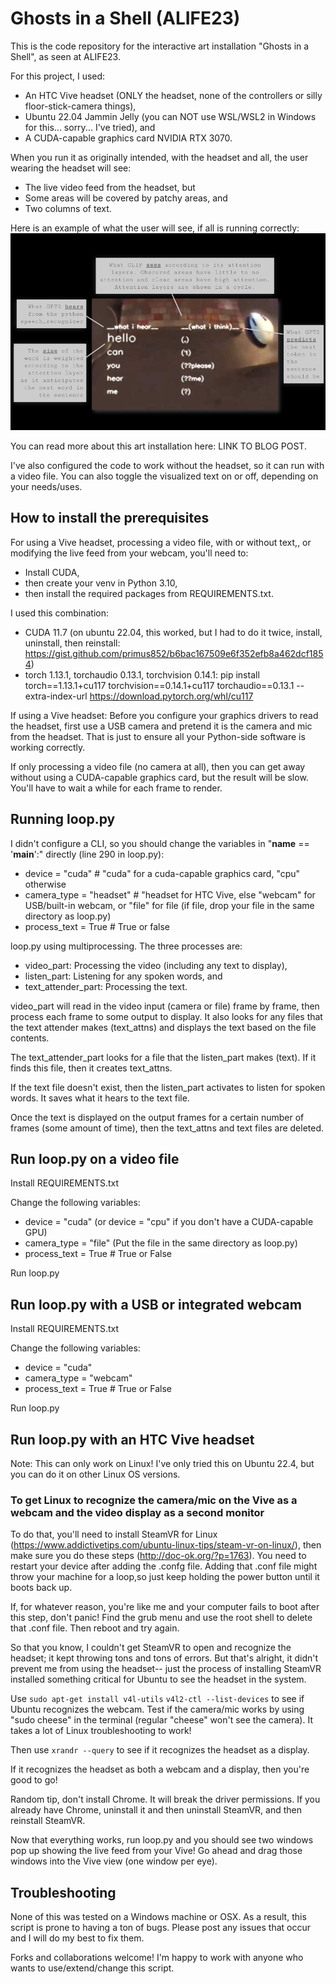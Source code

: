 # Ghosts in a Shell (ALIFE23)

This is the code repository for the interactive art installation "Ghosts in a Shell", as seen at ALIFE23.

For this project, I used: 
- An HTC Vive headset (ONLY the headset, none of the controllers or silly floor-stick-camera things),
- Ubuntu 22.04 Jammin Jelly (you can NOT use WSL/WSL2 in Windows for this... sorry... I've tried), and
- A CUDA-capable graphics card NVIDIA RTX 3070.

When you run it as originally intended, with the headset and all, the user wearing the headset will see:
- The live video feed from the headset, but
- Some areas will be covered by patchy areas, and
- Two columns of text.

Here is an example of what the user will see, if all is running correctly:
![plot](Poster.png)

You can read more about this art installation here: LINK TO BLOG POST.

I've also configured the code to work without the headset, so it can run with a video file. You can also toggle the visualized text on or off, depending on your needs/uses.

## How to install the prerequisites

For using a Vive headset, processing a video file, with or without text,, or modifying the live feed from your webcam, you'll need to:
- Install CUDA, 
- then create your venv in Python 3.10, 
- then install the required packages from REQUIREMENTS.txt.

I used this combination:
- CUDA 11.7 (on ubuntu 22.04, this worked, but I had to do it twice, install, uninstall, then reinstall: https://gist.github.com/primus852/b6bac167509e6f352efb8a462dcf1854)
- torch 1.13.1, torchaudio 0.13.1, torchvision 0.14.1: pip install torch==1.13.1+cu117 torchvision==0.14.1+cu117 torchaudio==0.13.1 --extra-index-url https://download.pytorch.org/whl/cu117

If using a Vive headset: Before you configure your graphics drivers to read the headset, first use a USB camera and pretend it is the camera and mic from the headset. That is just to ensure all your Python-side software is working correctly.

If only processing a video file (no camera at all), then you can get away without using a CUDA-capable graphics card, but the result will be slow. You'll have to wait a while for each frame to render.

## Running loop.py

I didn't configure a CLI, so you should change the variables in "__name__ == '__main__':" directly (line 290 in loop.py):
- device = "cuda"  # "cuda" for a cuda-capable graphics card, "cpu" otherwise
- camera_type = "headset"  # "headset for HTC Vive, else "webcam" for USB/built-in webcam, or "file" for file (if file, drop your file in the same directory as loop.py)
- process_text = True  # True or false

loop.py using multiprocessing. The three processes are:
- video_part: Processing the video (including any text to display),
- listen_part: Listening for any spoken words, and
- text_attender_part: Processing the text.

video_part will read in the video input (camera or file) frame by frame, then process each frame to some output to display. It also looks for any files that the text attender makes (text_attns) and displays the text based on the file contents.

The text_attender_part looks for a file that the listen_part makes (text). If it finds this file, then it creates text_attns.

If the text file doesn't exist, then the listen_part activates to listen for spoken words. It saves what it hears to the text file.

Once the text is displayed on the output frames for a certain number of frames (some amount of time), then the text_attns and text files are deleted.

## Run loop.py on a video file

Install REQUIREMENTS.txt

Change the following variables:

- device = "cuda"
(or device = "cpu" if you don't have a CUDA-capable GPU)
- camera_type = "file"
(Put the file in the same directory as loop.py)
- process_text = True  # True or False

Run loop.py

## Run loop.py with a USB or integrated webcam

Install REQUIREMENTS.txt

Change the following variables:

- device = "cuda"
- camera_type = "webcam"
- process_text = True  # True or False

Run loop.py

## Run loop.py with an HTC Vive headset

Note: This can only work on Linux! I've only tried this on Ubuntu 22.4, but you can do it on other Linux OS versions.

### To get Linux to recognize the camera/mic on the Vive as a webcam and the video display as a second monitor

To do that, you'll need to install SteamVR for Linux (https://www.addictivetips.com/ubuntu-linux-tips/steam-vr-on-linux/), 
then make sure you do these steps (http://doc-ok.org/?p=1763). 
You need to restart your device after adding the .confg file.
Adding that .conf file might throw your machine for a loop,so just keep holding the power button until it boots back up.

If, for whatever reason, you're like me and your computer fails to boot after this step, don't panic!
Find the grub menu and use the root shell to delete that .conf file. Then reboot and try again.

So that you know, I couldn't get SteamVR to open and recognize the headset; it kept throwing tons and tons of errors. 
But that's alright, it didn't prevent me from using the headset-- just the process of installing SteamVR installed something critical for Ubuntu to see the headset in the system. 

Use 
`sudo apt-get install v4l-utils`
`v4l2-ctl --list-devices`
to see if Ubuntu recognizes the webcam.
Test if the camera/mic works by using "sudo cheese" in the terminal (regular "cheese" won't see the camera).
It takes a lot of Linux troubleshooting to work!

Then use 
`xrandr --query`
to see if it recognizes the headset as a display. 

If it recognizes the headset as both a webcam and a display, then you're good to go!

Random tip, don't install Chrome. It will break the driver permissions. If you already have Chrome, uninstall it and then uninstall SteamVR, and then reinstall SteamVR.

Now that everything works, run loop.py and you should see two windows pop up showing the live feed from your Vive!
Go ahead and drag those windows into the Vive view (one window per eye).

## Troubleshooting

None of this was tested on a Windows machine or OSX. As a result, this script is prone to having a ton of bugs. Please post any issues that occur and I will do my best to fix them.

Forks and collaborations welcome! I'm happy to work with anyone who wants to use/extend/change this script.
